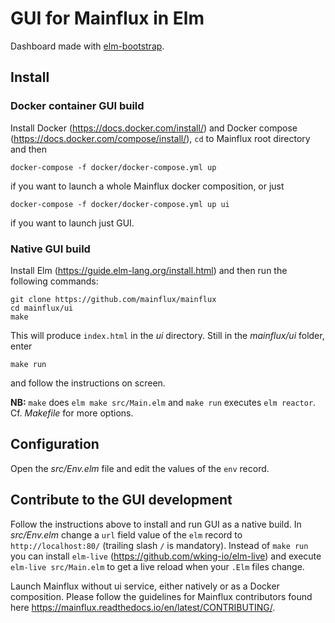# GUI for Mainflux in Elm
Dashboard made with [elm-bootstrap](http://elm-bootstrap.info/).

## Install

### Docker container GUI build

Install Docker (https://docs.docker.com/install/) and Docker compose
(https://docs.docker.com/compose/install/), `cd` to Mainflux root directory and
then

`docker-compose -f docker/docker-compose.yml up`

if you want to launch a whole Mainflux docker composition, or just

`docker-compose -f docker/docker-compose.yml up ui`

if you want to launch just GUI.

### Native GUI build

Install Elm (https://guide.elm-lang.org/install.html) and then run the following
commands:

```
git clone https://github.com/mainflux/mainflux
cd mainflux/ui
make
```

This will produce `index.html` in the _ui_ directory. Still in the _mainflux/ui_
folder, enter

`make run`

and follow the instructions on screen.

**NB:** `make` does `elm make src/Main.elm` and `make run` executes `elm
reactor`. Cf. _Makefile_ for more options.

## Configuration

Open the _src/Env.elm_ file and edit the values of the `env` record.

## Contribute to the GUI development

Follow the instructions above to install and run GUI as a native build. In
_src/Env.elm_ change a `url` field value of the `elm` record to
`http://localhost:80/` (trailing slash `/` is mandatory). Instead of `make run` you can install `elm-live`
(https://github.com/wking-io/elm-live) and execute `elm-live src/Main.elm` to
get a live reload when your `.Elm` files change.

Launch Mainflux without ui service, either natively or as a Docker composition.
Please follow the guidelines for Mainflux contributors found here
https://mainflux.readthedocs.io/en/latest/CONTRIBUTING/.

